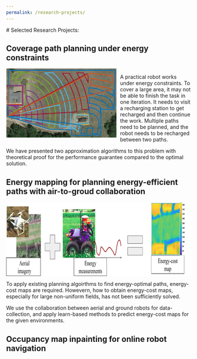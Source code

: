 ```yaml
---
permalink: /research-projects/
---
```


<p> </p>
# Selected Research Projects:

## Coverage path planning under energy constraints
<div style="overflow:auto">
  <img src="/images/multi-paths.jpg?raw=true" alt="Photo" style="float:left; margin-right: 10px; width: 300px">
  <p style="margin-left: 10px;">
  A practical robot works under energy constraints. To cover a large area, it may not be able to finish the task in one iteration. It needs to visit a recharging station to get recharged and then continue the work. Multiple paths need to be planned, and the robot needs to be recharged between two paths.</p>
</div>
We have presented two approximation algorithms to this problem with theoretical proof for the performance guarantee compared to the optimal solution.


## Energy mapping for planning energy-efficient paths with air-to-groud collaboration
<!-- <div class="container">
  <img src="/images/energy-mapping.jpg?raw=true" alt="Photo" style="float:center; height: 150px">
</div> -->

<div class="container">
  <img src="/images/energy-mapping.jpg?raw=true" alt="Photo" height="200px" style="margin-bottom: 10px;">
</div>
To apply existing planning algoirthms to find energy-optimal paths, energy-cost maps are required. Howevern, how to obtain energy-cost maps, especially for large non-uniform fields, has not been sufficiently solved.

We use the collaboration between aerial and ground robots for data-collection, and apply learn-based methods to predict energy-cost maps for the given environments.

## Occupancy map inpainting for online robot navigation
